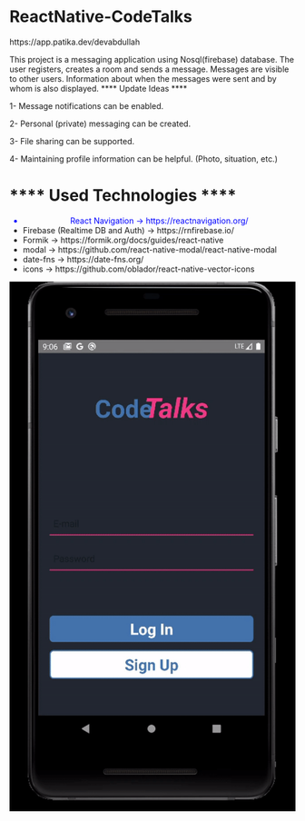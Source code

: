 # ReactNative-CodeTalks
<p> https://app.patika.dev/devabdullah </p>
This project is a messaging application using Nosql(firebase) database. The user registers, creates a room and sends a message. Messages are visible to other users. Information about when the messages were sent and by whom is also displayed.
**** Update Ideas ****
<p> 1- Message notifications can be enabled. </p>
<p> 2- Personal (private) messaging can be created. </p>
<p> 3- File sharing can be supported. </p>
<p> 4- Maintaining profile information can be helpful. (Photo, situation, etc.) </p>

<h1> **** Used Technologies **** </h1>
<ul>
  <li style="color:blue;text-align:center;" > React Navigation -> https://reactnavigation.org/  </li>
  <li> Firebase (Realtime DB and Auth) -> https://rnfirebase.io/  </li>
  <li> Formik -> https://formik.org/docs/guides/react-native  </li>
  <li> modal -> https://github.com/react-native-modal/react-native-modal  </li>
  <li> date-fns -> https://date-fns.org/  </li>
  <li> icons -> https://github.com/oblador/react-native-vector-icons  </li>
</ul>

![gif](https://github.com/abdullah-altunkaynak/ReactNative-CodeTalks/blob/main/codetalksgif.gif)
